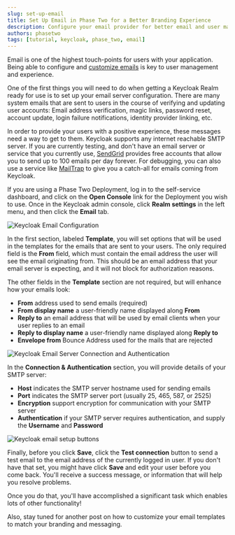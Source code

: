 ```yaml
---
slug: set-up-email
title: Set Up Email in Phase Two for a Better Branding Experience
description: Configure your email provider for better email and user management and to ensure security of your emails and application.
authors: phasetwo
tags: [tutorial, keycloak, phase_two, email]
---
```


Email is one of the highest touch-points for users with your application. Being able to configure and [customize emails](https://phasetwo.io/blog/customizing-email-templates/) is key to user management and experience.

One of the first things you will need to do when getting a Keycloak Realm ready for use is to set up your email server configuration. There are many system emails that are sent to users in the course of verifying and updating user accounts: Email address verification, magic links, password reset, account update, login failure notifications, identity provider linking, etc.

In order to provide your users with a positive experience, these messages need a way to get to them. Keycloak supports any internet reachable SMTP server. If you are currently testing, and don't have an email server or service that you currently use, [SendGrid](https://sendgrid.com/) provides free accounts that allow you to send up to 100 emails per day forever. For debugging, you can also use a service like [MailTrap](https://mailtrap.io/) to give you a catch-all for emails coming from Keycloak.

<!--truncate-->

If you are using a Phase Two Deployment, log in to the self-service dashboard, and click on the **Open Console** link for the Deployment you wish to use. Once in the Keycloak admin console, click **Realm settings** in the left menu, and then click the **Email** tab.

![Keycloak Email Configuration](/blog/2022-10-05-set-up-email-template.png)

In the first section, labeled **Template**, you will set options that will be used in the templates for the emails that are sent to your users. The only required field is the **From** field, which must contain the email address the user will see the email originating from. This should be an email address that your email server is expecting, and it will not block for authorization reasons.

The other fields in the **Template** section are not required, but will enhance how your emails look:

- **From** address used to send emails (required)
- **From display name** a user-friendly name displayed along **From**
- **Reply to** an email address that will be used by email clients when your user replies to an email
- **Reply to display name** a user-friendly name displayed along **Reply to**
- **Envelope from** Bounce Address used for the mails that are rejected

![Keycloak Email Server Connection and Authentication](/blog/2022-10-05-set-up-email-connection.png)

In the **Connection & Authentication** section, you will provide details of your SMTP server:

- **Host** indicates the SMTP server hostname used for sending emails
- **Port** indicates the SMTP server port (usually 25, 465, 587, or 2525)
- **Encryption** support encryption for communication with your SMTP server
- **Authentication** if your SMTP server requires authentication, and supply the **Username** and **Password**

![Keycloak email setup buttons](/blog/2022-10-05-set-up-email-buttons.png)

Finally, before you click **Save**, click the **Test connection** button to send a test email to the email address of the currently logged in user. If you don't have that set, you might have click **Save** and edit your user before you come back. You'll receive a success message, or information that will help you resolve problems.

Once you do that, you'll have accomplished a significant task which enables lots of other functionality!

Also, stay tuned for another post on how to customize your email templates to match your branding and messaging.
